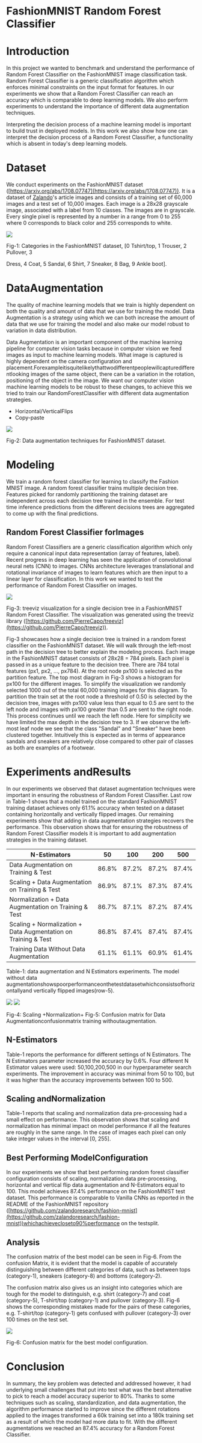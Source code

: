# FashionMNIST Random Forest Classifier

# Introduction

In this project we wanted to benchmark and understand the performance of Random Forest Classifier on the FashionMNIST image classification task. Random Forest Classifier is a generic classification algorithm which enforces minimal constraints on the input format for features. In our experiments we show that a Random Forest Classifier can reach an accuracy which is comparable to deep learning models. We also perform experiments to understand the importance of different data augmentation techniques.

Interpreting the decision process of a machine learning model is important to build trust in deployed models. In this work we also show how one can interpret the decision process of a Random Forest Classifier, a functionality which is absent in today&#39;s deep learning models.


# Dataset

We conduct experiments on the FashionMNIST dataset ([https://arxiv.org/abs/1708.07747](https://arxiv.org/abs/1708.07747)). It is a dataset of [Zalando](https://jobs.zalando.com/tech/)&#39;s article images and consists of a training set of 60,000 images and a test set of 10,000 images. Each image is a 28x28 grayscale image, associated with a label from 10 classes. The images are in grayscale. Every single pixel is represented by a number in a range from 0 to 255 where 0 corresponds to black color and 255 corresponds to white.

![](RackMultipart20211225-4-18b0nf2_html_46341157fd38c8ce.png)

Fig-1: Categories in the FashionMNIST dataset, [0 Tshirt/top, 1 Trouser, 2 Pullover, 3

Dress, 4 Coat, 5 Sandal, 6 Shirt, 7 Sneaker, 8 Bag, 9 Ankle boot].


# DataAugmentation

The quality of machine learning models that we train is highly dependent on both the quality and amount of data that we use for training the model. Data Augmentation is a strategy using which we can both increase the amount of data that we use for training the model and also make our model robust to variation in data distribution.

Data Augmentation is an important component of the machine learning pipeline for computer vision tasks because in computer vision we feed images as input to machine learning models. What image is captured is highly dependent on the camera configuration and placement.Forexampleitisquitelikelythattwodifferentpeoplewillcapturedifferentlooking images of the same object, there can be a variation in the rotation, positioning of the object in the image. We want our computer vision machine learning models to be robust to these changes, to achieve this we tried to train our RandomForestClassifier with different data augmentation strategies.

- Horizontal/VerticalFlips
- Copy-paste

![](RackMultipart20211225-4-18b0nf2_html_92e34ea4651f27d.png)

Fig-2: Data augmentation techniques for FashionMNIST dataset.


# Modeling

We train a random forest classifier for learning to classify the Fashion MNIST image. A random forest classifier trains multiple decision tree. Features picked for randomly partitioning the training dataset are independent across each decision tree trained in the ensemble. For test time inference predictions from the different decisions trees are aggregated to come up with the final predictions.

  
## Random Forest Classifier forImages

Random Forest Classifiers are a generic classification algorithm which only require a canonical input data representation (array of features, label). Recent progress in deep learning has seen the application of convolutional neural nets (CNN) to images. CNNs architecture leverages translational and rotational invariance of images to learn features which are then input to a linear layer for classification. In this work we wanted to test the performance of Random Forest Classifier on images.

![](RackMultipart20211225-4-18b0nf2_html_3ec62276da7b679f.png)

Fig-3: treeviz visualization for a single decision tree in a FashionMNIST Random Forest Classifier. The visualization was generated using the treeviz library ([https://github.com/PierreCapo/treeviz](https://github.com/PierreCapo/treeviz)).

Fig-3 showcases how a single decision tree is trained in a random forest classifier on the FashionMNIST dataset. We will walk through the left-most path in the decision tree to better explain the modeling process. Each image in the FashionMNIST dataset consists of 28x28 = 784 pixels. Each pixel is passed in as a unique feature to the decision tree. There are 784 total features (px1, px2, …, px784). At the root node px100 is selected as the partition feature. The top most diagram in Fig-3 shows a histogram for px100 for the different images. To simplify the visualization we randomly selected 1000 out of the total 60,000 training images for this diagram. To partition the train set at the root node a threshold of 0.50 is selected by the decision tree, images with px100 value less than equal to 0.5 are sent to the left node and images with px100 greater than 0.5 are sent to the right node. This process continues until we reach the left node. Here for simplicity we have limited the max depth in the decision tree to 3. If we observe the left-most leaf node we see that the class &quot;Sandal&quot; and &quot;Sneaker&quot; have been clustered together. Intuitively this is expected as in terms of appearance sandals and sneakers are relatively close compared to other pair of classes as both are examples of a footwear.


# Experiments andResults

In our experiments we observed that dataset augmentation techniques were important in ensuring the robustness of Random Forest Classifier. Last row in Table-1 shows that a model trained on the standard FashionMNIST training dataset achieves only 61.1% accuracy when tested on a dataset containing horizontally and vertically flipped images. Our remaining experiments show that adding in data augmentation strategies recovers the performance. This observation shows that for ensuring the robustness of Random Forest Classifier models it is important to add augmentation strategies in the training dataset.

| N-Estimators | 50 | 100 | 200 | 500 |
| --- | --- | --- | --- | --- |
| Data Augmentation on Training &amp; Test | 86.8% | 87.2% | 87.2% | 87.4% |
| Scaling + Data Augmentation on Training &amp; Test | 86.9% | 87.1% | 87.3% | 87.4% |
| Normalization + Data Augmentation on Training &amp; Test | 86.7% | 87.1% | 87.2% | 87.4% |
| Scaling + Normalization + Data Augmentation on Training &amp; Test | 86.8% | 87.4% | 87.4% | 87.4% |
| Training Data Without Data Augmentation | 61.1% | 61.1% | 60.9% | 61.4% |

Table-1: data augmentation and N Estimators experiments. The model without data augmentationshowspoorperformanceonthetestdatasetwhichconsistsofhorizontallyand vertically flipped images(row-5).

![](RackMultipart20211225-4-18b0nf2_html_1f92538be2b1941a.jpg) ![](RackMultipart20211225-4-18b0nf2_html_6584f62a93a5ae5b.jpg)

Fig-4: Scaling +Normalization+ Fig-5: Confusion matrix for Data Augmentationconfusionmatrix training withoutaugmentation.

  
## N-Estimators

Table-1 reports the performance for different settings of N Estimators. The N Estimators parameter increased the accuracy by 0.6%. Four different N Estimator values were used: 50,100,200,500 in our hyperparameter search experiments. The improvement in accuracy was minimal from 50 to 100, but it was higher than the accuracy improvements between 100 to 500.

  
## Scaling andNormalization

Table-1 reports that scaling and normalization data pre-processing had a small effect on performance. This observation shows that scaling and normalization has minimal impact on model performance if all the features are roughly in the same range. In the case of images each pixel can only take integer values in the interval [0, 255].

  
## Best Performing ModelConfiguration

In our experiments we show that best performing random forest classifier configuration consists of scaling, normalization data pre-processing, horizontal and vertical flip data augmentation and N-Estimators equal to 100. This model achieves 87.4% performance on the FashionMNIST test dataset. This performance is comparable to Vanilla CNNs as reported in the README of the FashionMNIST repository ([https://github.com/zalandoresearch/fashion-mnist](https://github.com/zalandoresearch/fashion-mnist))whichachievecloseto90%performance on the testsplit.

  
## Analysis

The confusion matrix of the best model can be seen in Fig-6. From the confusion Matrix, it is evident that the model is capable of accurately distinguishing between different categories of data, such as between tops (category-1), sneakers (category-8) and bottoms (category-2).

The confusion matrix also gives us an insight into categories which are tough for the model to distinguish, e.g. shirt (category-7) and coat (category-5), T-shirt/top (category-1) and pullover (category-3). Fig-6 shows the corresponding mistakes made for the pairs of these categories, e.g. T-shirt/top (category-1) gets confused with pullover (category-3) over 100 times on the test set.

![](RackMultipart20211225-4-18b0nf2_html_1f92538be2b1941a.jpg)

Fig-6: Confusion matrix for the best model configuration.


# Conclusion

In summary, the key problem was detected and addressed however, it had underlying small challenges that put into test what was the best alternative to pick to reach a model accuracy superior to 80%. Thanks to some techniques such as scaling, standardization, and data augmentation, the algorithm performance started to improve since the different rotations applied to the images transformed a 60k training set into a 180k training set as a result of which the model had more data to fit. With the different augmentations we reached an 87.4% accuracy for a Random Forest Classifier.
